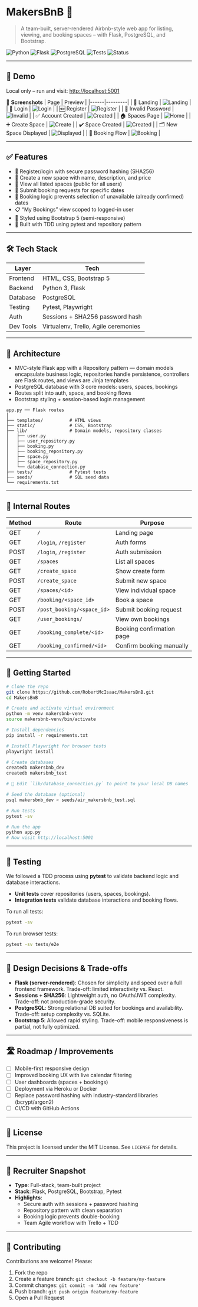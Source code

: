 # MakersBnB 🏡  
> A team-built, server-rendered Airbnb-style web app for listing, viewing, and booking spaces – with Flask, PostgreSQL, and Bootstrap.

![Python](https://img.shields.io/badge/Python-3.10-blue)
![Flask](https://img.shields.io/badge/Flask-3.0-lightgrey)
![PostgreSQL](https://img.shields.io/badge/Database-PostgreSQL-blue)
![Tests](https://img.shields.io/badge/Tested%20with-Pytest-green)
![Status](https://img.shields.io/badge/Status-Complete-lightgrey)

---

## 🚀 Demo

Local only – run and visit: [http://localhost:5001](http://localhost:5001)

📸 **Screenshots**
| Page | Preview |
|------|---------|
| 🛬 Landing | ![Landing](demo/screenshots/1_landing_page.jpeg) |
| 🔐 Login | ![Login](demo/screenshots/5_login.jpeg) |
| 🆕 Register | ![Register](demo/screenshots/2_sign-up.jpeg) |
| 🚫 Invalid Password | ![Invalid](demo/screenshots/3_invalid_password.jpeg) |
| ✅ Account Created | ![Created](demo/screenshots/4_account_created.jpeg) |
| 🏠 Spaces Page | ![Home](demo/screenshots/6_home_page.jpeg) |
| ➕ Create Space | ![Create](demo/screenshots/7_create_space.jpeg) |
| ✔️ Space Created | ![Created](demo/screenshots/8_space_created.jpeg) |
| 🗂 New Space Displayed | ![Displayed](demo/screenshots/9_new_space_displayed.jpeg) |
| 📅 Booking Flow | ![Booking](demo/screenshots/10_display_bookings.jpeg) |

---

## ✅ Features

- 🧾 Register/login with secure password hashing (SHA256)
- 📌 Create a new space with name, description, and price
- 🏡 View all listed spaces (public for all users)
- 📆 Submit booking requests for specific dates
- 🔁 Booking logic prevents selection of unavailable (already confirmed) dates
- 📋 “My Bookings” view scoped to logged-in user
- 💄 Styled using Bootstrap 5 (semi-responsive)
- 🧪 Built with TDD using pytest and repository pattern

---

## 🛠 Tech Stack

| Layer       | Tech                          |
|-------------|-------------------------------|
| Frontend    | HTML, CSS, Bootstrap 5        |
| Backend     | Python 3, Flask               |
| Database    | PostgreSQL                    |
| Testing     | Pytest, Playwright            |
| Auth        | Sessions + SHA256 password hash |
| Dev Tools   | Virtualenv, Trello, Agile ceremonies |

---

## 🧱 Architecture

- MVC-style Flask app with a Repository pattern — domain models encapsulate business logic, repositories handle persistence, controllers are Flask routes, and views are Jinja templates  
- PostgreSQL database with 3 core models: users, spaces, bookings  
- Routes split into auth, space, and booking flows  
- Bootstrap styling + session-based login management  

```
app.py ── Flask routes
│
├── templates/          # HTML views
├── static/             # CSS, Bootstrap
├── lib/				# Domain models, repository classes
│   ├── user.py
│   ├── user_repository.py
│   ├── booking.py
│   ├── booking_repository.py
│   ├── space.py
│   ├── space_repository.py
│   └── database_connection.py
├── tests/              # Pytest tests
├── seeds/              # SQL seed data
└── requirements.txt
```

---

## 🔌 Internal Routes

| Method | Route                     | Purpose                          |
|--------|---------------------------|----------------------------------|
| GET    | `/`                       | Landing page                     |
| GET    | `/login`, `/register`     | Auth forms                       |
| POST   | `/login`, `/register`     | Auth submission                  |
| GET    | `/spaces`                | List all spaces                  |
| GET    | `/create_space`          | Show create form                 |
| POST   | `/create_space`          | Submit new space                 |
| GET    | `/spaces/<id>`           | View individual space            |
| GET    | `/booking/<space_id>`    | Book a space                     |
| POST   | `/post_booking/<space_id>` | Submit booking request        |
| GET    | `/user_bookings/`        | View own bookings                |
| GET    | `/booking_complete/<id>` | Booking confirmation page        |
| GET    | `/booking_confirmed/<id>`| Confirm booking manually         |

---

## 🧰 Getting Started

```bash
# Clone the repo
git clone https://github.com/RobertMcIsaac/MakersBnB.git
cd MakersBnB

# Create and activate virtual environment
python -m venv makersbnb-venv
source makersbnb-venv/bin/activate

# Install dependencies
pip install -r requirements.txt

# Install Playwright for browser tests
playwright install

# Create databases
createdb makersbnb_dev
createdb makersbnb_test

# 🔧 Edit `lib/database_connection.py` to point to your local DB names

# Seed the database (optional)
psql makersbnb_dev < seeds/air_makersbnb_test.sql

# Run tests
pytest -sv

# Run the app
python app.py
# Now visit http://localhost:5001
```


---

## 🧪 Testing

We followed a TDD process using **pytest** to validate backend logic and database interactions.

- **Unit tests** cover repositories (users, spaces, bookings).
- **Integration tests** validate database interactions and booking flows.

To run all tests:
```bash
pytest -sv
```

To run browser tests:
```bash
pytest -sv tests/e2e
```

---

## 📝 Design Decisions & Trade-offs

- **Flask (server-rendered)**: Chosen for simplicity and speed over a full frontend framework. Trade-off: limited interactivity vs. React.
- **Sessions + SHA256**: Lightweight auth, no OAuth/JWT complexity. Trade-off: not production-grade security.
- **PostgreSQL**: Strong relational DB suited for bookings and availability. Trade-off: setup complexity vs. SQLite.
- **Bootstrap 5**: Allowed rapid styling. Trade-off: mobile responsiveness is partial, not fully optimized.

---

## 🛣 Roadmap / Improvements

- [ ] Mobile-first responsive design
- [ ] Improved booking UX with live calendar filtering
- [ ] User dashboards (spaces + bookings)
- [ ] Deployment via Heroku or Docker
- [ ] Replace password hashing with industry-standard libraries (bcrypt/argon2)
- [ ] CI/CD with GitHub Actions

---

## 📄 License

This project is licensed under the MIT License. See `LICENSE` for details.

---

## 👀 Recruiter Snapshot

- **Type**: Full-stack, team-built project
- **Stack**: Flask, PostgreSQL, Bootstrap, Pytest
- **Highlights**:
  - Secure auth with sessions + password hashing
  - Repository pattern with clean separation
  - Booking logic prevents double-booking
  - Team Agile workflow with Trello + TDD

---

## 🤝 Contributing

Contributions are welcome! Please:

1. Fork the repo
2. Create a feature branch: `git checkout -b feature/my-feature`
3. Commit changes: `git commit -m 'Add new feature'`
4. Push branch: `git push origin feature/my-feature`
5. Open a Pull Request